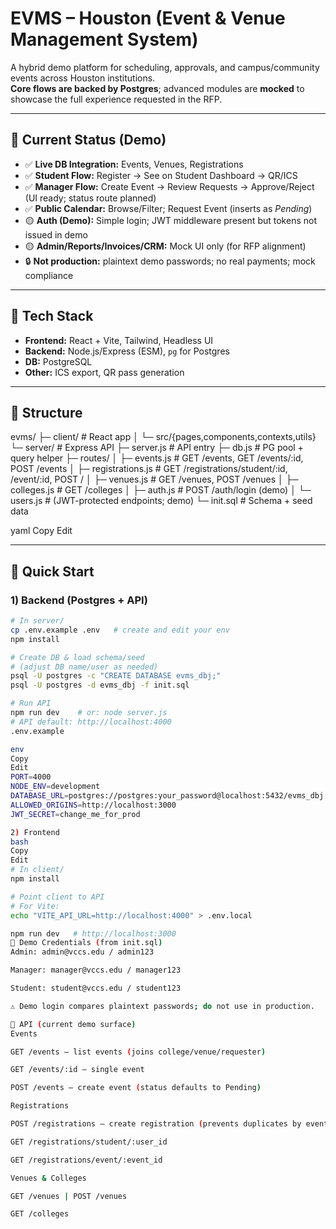 # EVMS – Houston (Event & Venue Management System)

A hybrid demo platform for scheduling, approvals, and campus/community events across Houston institutions.  
**Core flows are backed by Postgres**; advanced modules are **mocked** to showcase the full experience requested in the RFP.

---

## 🚦 Current Status (Demo)

- ✅ **Live DB Integration:** Events, Venues, Registrations
- ✅ **Student Flow:** Register → See on Student Dashboard → QR/ICS
- ✅ **Manager Flow:** Create Event → Review Requests → Approve/Reject (UI ready; status route planned)
- ✅ **Public Calendar:** Browse/Filter; Request Event (inserts as *Pending*)
- 🟡 **Auth (Demo):** Simple login; JWT middleware present but tokens not issued in demo
- 🟡 **Admin/Reports/Invoices/CRM:** Mock UI only (for RFP alignment)
- 🔒 **Not production:** plaintext demo passwords; no real payments; mock compliance

---

## 🔧 Tech Stack

- **Frontend:** React + Vite, Tailwind, Headless UI
- **Backend:** Node.js/Express (ESM), `pg` for Postgres
- **DB:** PostgreSQL
- **Other:** ICS export, QR pass generation

---

## 📁 Structure

evms/
├─ client/ # React app
│ └─ src/{pages,components,contexts,utils}
└─ server/ # Express API
├─ server.js # API entry
├─ db.js # PG pool + query helper
├─ routes/
│ ├─ events.js # GET /events, GET /events/:id, POST /events
│ ├─ registrations.js # GET /registrations/student/:id, /event/:id, POST /
│ ├─ venues.js # GET /venues, POST /venues
│ ├─ colleges.js # GET /colleges
│ ├─ auth.js # POST /auth/login (demo)
│ └─ users.js # (JWT-protected endpoints; demo)
└─ init.sql # Schema + seed data

yaml
Copy
Edit

---

## 🚀 Quick Start

### 1) Backend (Postgres + API)
```bash
# In server/
cp .env.example .env   # create and edit your env
npm install

# Create DB & load schema/seed
# (adjust DB name/user as needed)
psql -U postgres -c "CREATE DATABASE evms_dbj;"
psql -U postgres -d evms_dbj -f init.sql

# Run API
npm run dev    # or: node server.js
# API default: http://localhost:4000
.env.example

env
Copy
Edit
PORT=4000
NODE_ENV=development
DATABASE_URL=postgres://postgres:your_password@localhost:5432/evms_dbj
ALLOWED_ORIGINS=http://localhost:3000
JWT_SECRET=change_me_for_prod

2) Frontend
bash
Copy
Edit
# In client/
npm install

# Point client to API
# For Vite:
echo "VITE_API_URL=http://localhost:4000" > .env.local

npm run dev   # http://localhost:3000
🔐 Demo Credentials (from init.sql)
Admin: admin@vccs.edu / admin123

Manager: manager@vccs.edu / manager123

Student: student@vccs.edu / student123

⚠️ Demo login compares plaintext passwords; do not use in production.

📡 API (current demo surface)
Events

GET /events – list events (joins college/venue/requester)

GET /events/:id – single event

POST /events – create event (status defaults to Pending)

Registrations

POST /registrations – create registration (prevents duplicates by event_id + email)

GET /registrations/student/:user_id

GET /registrations/event/:event_id

Venues & Colleges

GET /venues | POST /venues

GET /colleges